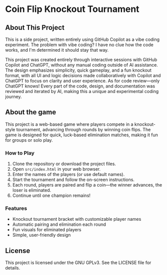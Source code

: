 

# Coin Flip Knockout Tournament

## About This Project

This is a side project, written entirely using GitHub Copilot as a vibe coding experiment. The problem with vibe coding? I have no clue how the code works, and I'm determined it should stay that way.

This project was created entirely through interactive sessions with GitHub Copilot and ChatGPT, without any manual coding outside of AI assistance. The design emphasizes simplicity, quick gameplay, and a fun knockout format, with all UI and logic decisions made collaboratively with Copilot and ChatGPT to focus on clarity and user experience. As for code review—only ChatGPT knows! Every part of the code, design, and documentation was reviewed and iterated by AI, making this a unique and experimental coding journey.

## About the game

This project is a web-based game where players compete in a knockout-style tournament, advancing through rounds by winning coin flips. The game is designed for quick, luck-based elimination matches, making it fun for groups or solo play.

### How to Play

1. Clone the repository or download the project files.
2. Open `src/index.html` in your web browser.
3. Enter the names of the players (or use default names).
4. Start the tournament and follow the on-screen instructions.
5. Each round, players are paired and flip a coin—the winner advances, the loser is eliminated.
6. Continue until one champion remains!


### Features

- Knockout tournament bracket with customizable player names
- Automatic pairing and elimination each round
- Fun visuals for eliminated players
- Simple, user-friendly design

## License

This project is licensed under the GNU GPLv3. See the LICENSE file for details.
